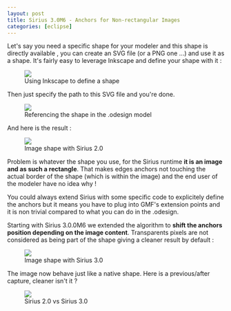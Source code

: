 ```yaml
---
layout: post
title: Sirius 3.0M6 - Anchors for Non-rectangular Images
categories: [eclipse]
---
```


Let's say you need a specific shape for your modeler and this shape is directly available , you can create an SVG file (or a PNG one ...) and use it as a shape. It's fairly easy to leverage Inkscape and define your shape with it :

<figure>
    <a href="{{ site.url }}/images/blog/myshape-inkscape.png"><img src="{{ site.url }}/images/blog/myshape-inkscape.png"></a>    
    <figcaption>Using Inkscape to define a shape</figcaption>
</figure>

Then just specify the path to this SVG file and you're done.


<figure>
    <a href="{{ site.url }}/images/blog/myshape-workspace-image.png"><img src="{{ site.url }}/images/blog/myshape-workspace-image.png"></a>    
    <figcaption>Referencing the shape in the .odesign model</figcaption>
</figure>


And here is the result :

<figure>
    <a href="{{ site.url }}/images/blog/myshape-diag-2.0.png"><img src="{{ site.url }}/images/blog/myshape-diag-2.0.png"></a>    
    <figcaption>Image shape with Sirius 2.0</figcaption>
</figure>


Problem is whatever the shape you use, for the Sirius runtime **it is an image and as such a rectangle**. 
That makes edges anchors not touching the actual border of the shape (which is within the image) and the end user of the modeler have no idea why !

You could always extend Sirius with some specific code to explicitely define the anchors but it means you have to plug into GMF's extension points and it is non trivial compared to what you can do in the .odesign.

Starting with Sirius 3.0.0M6 we extended the algorithm to **shift the anchors position depending on the image content**. Transparents pixels are not considered as being part of the shape giving a cleaner result by default :

<figure>
    <a href="{{ site.url }}/images/blog/myshape-diag-3.0.png"><img src="{{ site.url }}/images/blog/myshape-diag-3.0.png"></a>    
    <figcaption>Image shape with Sirius 3.0</figcaption>
</figure>

The image now behave just like a native shape. Here is a previous/after capture, cleaner isn't it ?

<figure>
    <a href="{{ site.url }}/images/blog/sirius-imageborder-beforeafter.png"><img src="{{ site.url }}/images/blog/sirius-imageborder-beforeafter.png"></a>    
    <figcaption>Sirius 2.0 vs Sirius 3.0</figcaption>
</figure>


